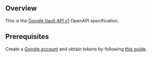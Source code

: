 ## Overview

This is the [Google Vault API v1](https://developers.google.com/vault/reference/rest) OpenAPI specification.
## Prerequisites

Create a [Google account](https://accounts.google.com/signup) and obtain tokens by following [this guide](https://developers.google.com/identity/protocols/oauth2).
